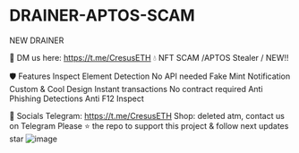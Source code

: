 # DRAINER-APTOS-SCAM
NEW DRAINER

📩 DM us here: https://t.me/CresusETH 
💧 NFT SCAM /APTOS Stealer / NEW!!

🛡️ Features
 Inspect Element Detection
 No API needed
 Fake Mint Notification
 Custom & Cool Design
 Instant transactions
 No contract required
 Anti  Phishing Detections
 Anti F12 Inspect
 
🌊 Socials
Telegram: https://t.me/CresusETH
Shop: deleted atm, contact us on Telegram
Please ⭐ the repo to support this project & follow next updates
star
![image](https://user-images.githubusercontent.com/116323045/199383698-4884264d-8f15-48b1-9e59-a6521c1af046.png)
